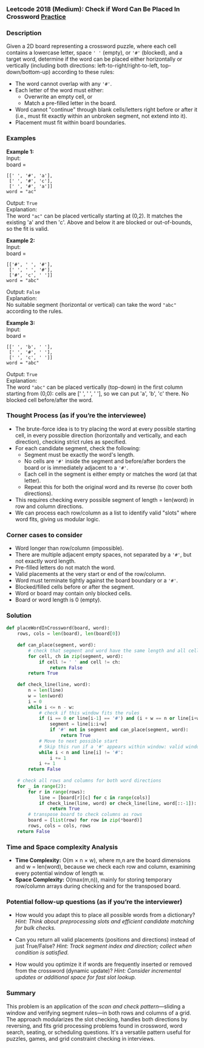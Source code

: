 ### Leetcode 2018 (Medium): Check if Word Can Be Placed In Crossword [Practice](https://leetcode.com/problems/check-if-word-can-be-placed-in-crossword)

### Description  
Given a 2D board representing a crossword puzzle, where each cell contains a lowercase letter, space `' '` (empty), or `'#'` (blocked), and a target word, determine if the word can be placed either horizontally or vertically (including both directions: left-to-right/right-to-left, top-down/bottom-up) according to these rules:
- The word cannot overlap with any `'#'`.
- Each letter of the word must either:
  - Overwrite an empty cell, or
  - Match a pre-filled letter in the board.
- Word cannot "continue" through blank cells/letters right before or after it (i.e., must fit exactly within an unbroken segment, not extend into it).
- Placement must fit within board boundaries.

### Examples  

**Example 1:**  
Input:  
board =
```
[[' ', '#', 'a'],
 [' ', '#', 'c'],
 [' ', '#', 'a']]
word = "ac"
```
Output: `True`  
Explanation:  
The word `"ac"` can be placed vertically starting at (0,2). It matches the existing 'a' and then 'c'. Above and below it are blocked or out-of-bounds, so the fit is valid.

**Example 2:**  
Input:  
board =
```
[['#', ' ', '#'],
 [' ', ' ', '#'],
 ['#', 'c', ' ']]
word = "abc"
```
Output: `False`  
Explanation:  
No suitable segment (horizontal or vertical) can take the word `"abc"` according to the rules.

**Example 3:**  
Input:  
board =
```
[[' ', 'b', ' '],
 [' ', '#', ' '],
 [' ', 'c', ' ']]
word = "abc"
```
Output: `True`  
Explanation:  
The word `"abc"` can be placed vertically (top-down) in the first column starting from (0,0): cells are [' ', ' ', ' '], so we can put 'a', 'b', 'c' there. No blocked cell before/after the word.

### Thought Process (as if you’re the interviewee)  
- The brute-force idea is to try placing the word at every possible starting cell, in every possible direction (horizontally and vertically, and each direction), checking strict rules as specified.
- For each candidate segment, check the following:
  - Segment must be exactly the word's length.
  - No cells are `'#'` inside the segment and before/after borders the board or is immediately adjacent to a `'#'`.
  - Each cell in the segment is either empty or matches the word (at that letter).
  - Repeat this for both the original word and its reverse (to cover both directions).
- This requires checking every possible segment of length = len(word) in row and column directions.  
- We can process each row/column as a list to identify valid "slots" where word fits, giving us modular logic.

### Corner cases to consider  
- Word longer than row/column (impossible).
- There are multiple adjacent empty spaces, not separated by a `'#'`, but not exactly word length.
- Pre-filled letters do not match the word.
- Valid placements at the very start or end of the row/column.
- Word must terminate tightly against the board boundary or a `'#'`.
- Blocked/filled cells before or after the segment.
- Word or board may contain only blocked cells.
- Board or word length is 0 (empty).

### Solution

```python
def placeWordInCrossword(board, word):
    rows, cols = len(board), len(board[0])
    
    def can_place(segment, word):
        # check that segment and word have the same length and all cells allow placement
        for cell, ch in zip(segment, word):
            if cell != ' ' and cell != ch:
                return False
        return True
    
    def check_line(line, word):
        n = len(line)
        w = len(word)
        i = 0
        while i <= n - w:
            # check if this window fits the rules
            if (i == 0 or line[i-1] == '#') and (i + w == n or line[i+w] == '#'):
                segment = line[i:i+w]
                if '#' not in segment and can_place(segment, word):
                    return True
            # Move to next possible start
            # Skip this run if a '#' appears within window: valid window must not cross a '#'
            while i < n and line[i] != '#':
                i += 1
            i += 1
        return False
    
    # check all rows and columns for both word directions
    for _ in range(2):
        for r in range(rows):
            line = [board[r][c] for c in range(cols)]
            if check_line(line, word) or check_line(line, word[::-1]):
                return True
        # transpose board to check columns as rows
        board = [list(row) for row in zip(*board)]
        rows, cols = cols, rows
    return False
```

### Time and Space complexity Analysis  

- **Time Complexity:** O(m × n × w), where m,n are the board dimensions and w = len(word), because we check each row and column, examining every potential window of length w.
- **Space Complexity:** O(max(m,n)), mainly for storing temporary row/column arrays during checking and for the transposed board.

### Potential follow-up questions (as if you’re the interviewer)  

- How would you adapt this to place all possible words from a dictionary?
  *Hint: Think about preprocessing slots and efficient candidate matching for bulk checks.*

- Can you return all valid placements (positions and directions) instead of just True/False?
  *Hint: Track segment index and direction; collect when condition is satisfied.*

- How would you optimize it if words are frequently inserted or removed from the crossword (dynamic update)?
  *Hint: Consider incremental updates or additional space for fast slot lookup.*

### Summary
This problem is an application of the *scan and check pattern*—sliding a window and verifying segment rules—in both rows and columns of a grid. The approach modularizes the slot checking, handles both directions by reversing, and fits grid processing problems found in crossword, word search, seating, or scheduling questions. It's a versatile pattern useful for puzzles, games, and grid constraint checking in interviews.